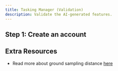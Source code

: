 ```yaml
---
title: Tasking Manager (Validation)
description: Validate the AI-generated features.
---
```


## Step 1: Create an account

## Extra Resources

- Read more about ground sampling distance [here](https://test.org)
